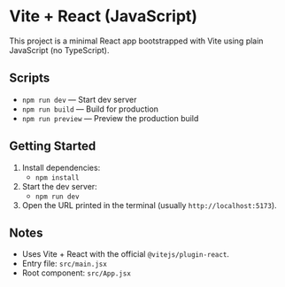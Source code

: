 # Vite + React (JavaScript)

This project is a minimal React app bootstrapped with Vite using plain JavaScript (no TypeScript).

## Scripts

- `npm run dev` — Start dev server
- `npm run build` — Build for production
- `npm run preview` — Preview the production build

## Getting Started

1. Install dependencies:
   - `npm install`
2. Start the dev server:
   - `npm run dev`
3. Open the URL printed in the terminal (usually `http://localhost:5173`).

## Notes
- Uses Vite + React with the official `@vitejs/plugin-react`.
- Entry file: `src/main.jsx`
- Root component: `src/App.jsx`
